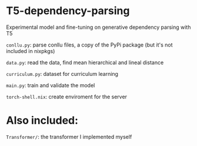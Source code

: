 # T5-dependency-parsing
Experimental model and fine-tuning on generative dependency parsing with T5

`conllu.py`: parse conllu files, a copy of the PyPi package (but it's not included in nixpkgs)

`data.py`: read the data, find mean hierarchical and lineal distance

`curriculum.py`: dataset for curriculum learning

`main.py`: train and validate the model

`torch-shell.nix`: create enviroment for the server

# Also included:
`Transformer/`: the transformer I implemented myself
